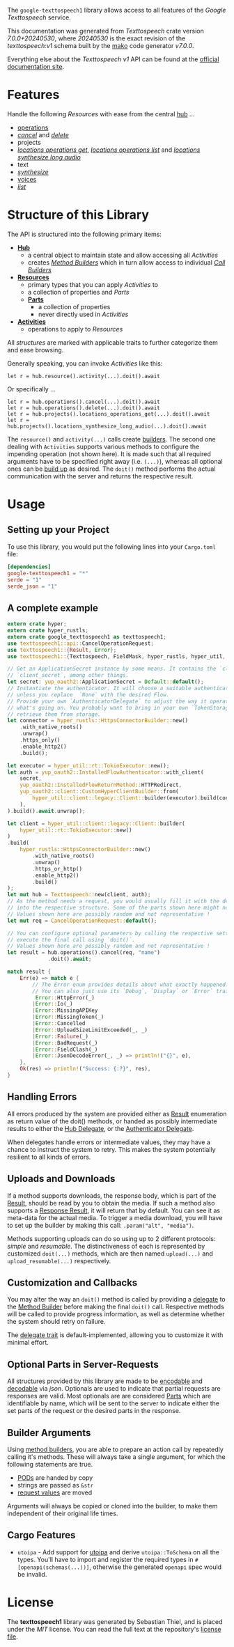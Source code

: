 <!---
DO NOT EDIT !
This file was generated automatically from 'src/generator/templates/api/README.md.mako'
DO NOT EDIT !
-->
The `google-texttospeech1` library allows access to all features of the *Google Texttospeech* service.

This documentation was generated from *Texttospeech* crate version *7.0.0+20240530*, where *20240530* is the exact revision of the *texttospeech:v1* schema built by the [mako](http://www.makotemplates.org/) code generator *v7.0.0*.

Everything else about the *Texttospeech* *v1* API can be found at the
[official documentation site](https://cloud.google.com/text-to-speech/).
# Features

Handle the following *Resources* with ease from the central [hub](https://docs.rs/google-texttospeech1/7.0.0+20240530/google_texttospeech1/Texttospeech) ...

* [operations](https://docs.rs/google-texttospeech1/7.0.0+20240530/google_texttospeech1/api::Operation)
 * [*cancel*](https://docs.rs/google-texttospeech1/7.0.0+20240530/google_texttospeech1/api::OperationCancelCall) and [*delete*](https://docs.rs/google-texttospeech1/7.0.0+20240530/google_texttospeech1/api::OperationDeleteCall)
* projects
 * [*locations operations get*](https://docs.rs/google-texttospeech1/7.0.0+20240530/google_texttospeech1/api::ProjectLocationOperationGetCall), [*locations operations list*](https://docs.rs/google-texttospeech1/7.0.0+20240530/google_texttospeech1/api::ProjectLocationOperationListCall) and [*locations synthesize long audio*](https://docs.rs/google-texttospeech1/7.0.0+20240530/google_texttospeech1/api::ProjectLocationSynthesizeLongAudioCall)
* text
 * [*synthesize*](https://docs.rs/google-texttospeech1/7.0.0+20240530/google_texttospeech1/api::TextSynthesizeCall)
* [voices](https://docs.rs/google-texttospeech1/7.0.0+20240530/google_texttospeech1/api::Voice)
 * [*list*](https://docs.rs/google-texttospeech1/7.0.0+20240530/google_texttospeech1/api::VoiceListCall)




# Structure of this Library

The API is structured into the following primary items:

* **[Hub](https://docs.rs/google-texttospeech1/7.0.0+20240530/google_texttospeech1/Texttospeech)**
    * a central object to maintain state and allow accessing all *Activities*
    * creates [*Method Builders*](https://docs.rs/google-texttospeech1/7.0.0+20240530/google_texttospeech1/common::MethodsBuilder) which in turn
      allow access to individual [*Call Builders*](https://docs.rs/google-texttospeech1/7.0.0+20240530/google_texttospeech1/common::CallBuilder)
* **[Resources](https://docs.rs/google-texttospeech1/7.0.0+20240530/google_texttospeech1/common::Resource)**
    * primary types that you can apply *Activities* to
    * a collection of properties and *Parts*
    * **[Parts](https://docs.rs/google-texttospeech1/7.0.0+20240530/google_texttospeech1/common::Part)**
        * a collection of properties
        * never directly used in *Activities*
* **[Activities](https://docs.rs/google-texttospeech1/7.0.0+20240530/google_texttospeech1/common::CallBuilder)**
    * operations to apply to *Resources*

All *structures* are marked with applicable traits to further categorize them and ease browsing.

Generally speaking, you can invoke *Activities* like this:

```Rust,ignore
let r = hub.resource().activity(...).doit().await
```

Or specifically ...

```ignore
let r = hub.operations().cancel(...).doit().await
let r = hub.operations().delete(...).doit().await
let r = hub.projects().locations_operations_get(...).doit().await
let r = hub.projects().locations_synthesize_long_audio(...).doit().await
```

The `resource()` and `activity(...)` calls create [builders][builder-pattern]. The second one dealing with `Activities`
supports various methods to configure the impending operation (not shown here). It is made such that all required arguments have to be
specified right away (i.e. `(...)`), whereas all optional ones can be [build up][builder-pattern] as desired.
The `doit()` method performs the actual communication with the server and returns the respective result.

# Usage

## Setting up your Project

To use this library, you would put the following lines into your `Cargo.toml` file:

```toml
[dependencies]
google-texttospeech1 = "*"
serde = "1"
serde_json = "1"
```

## A complete example

```Rust
extern crate hyper;
extern crate hyper_rustls;
extern crate google_texttospeech1 as texttospeech1;
use texttospeech1::api::CancelOperationRequest;
use texttospeech1::{Result, Error};
use texttospeech1::{Texttospeech, FieldMask, hyper_rustls, hyper_util, yup_oauth2};

// Get an ApplicationSecret instance by some means. It contains the `client_id` and
// `client_secret`, among other things.
let secret: yup_oauth2::ApplicationSecret = Default::default();
// Instantiate the authenticator. It will choose a suitable authentication flow for you,
// unless you replace  `None` with the desired Flow.
// Provide your own `AuthenticatorDelegate` to adjust the way it operates and get feedback about
// what's going on. You probably want to bring in your own `TokenStorage` to persist tokens and
// retrieve them from storage.
let connector = hyper_rustls::HttpsConnectorBuilder::new()
    .with_native_roots()
    .unwrap()
    .https_only()
    .enable_http2()
    .build();

let executor = hyper_util::rt::TokioExecutor::new();
let auth = yup_oauth2::InstalledFlowAuthenticator::with_client(
    secret,
    yup_oauth2::InstalledFlowReturnMethod::HTTPRedirect,
    yup_oauth2::client::CustomHyperClientBuilder::from(
        hyper_util::client::legacy::Client::builder(executor).build(connector),
    ),
).build().await.unwrap();

let client = hyper_util::client::legacy::Client::builder(
    hyper_util::rt::TokioExecutor::new()
)
.build(
    hyper_rustls::HttpsConnectorBuilder::new()
        .with_native_roots()
        .unwrap()
        .https_or_http()
        .enable_http2()
        .build()
);
let mut hub = Texttospeech::new(client, auth);
// As the method needs a request, you would usually fill it with the desired information
// into the respective structure. Some of the parts shown here might not be applicable !
// Values shown here are possibly random and not representative !
let mut req = CancelOperationRequest::default();

// You can configure optional parameters by calling the respective setters at will, and
// execute the final call using `doit()`.
// Values shown here are possibly random and not representative !
let result = hub.operations().cancel(req, "name")
             .doit().await;

match result {
    Err(e) => match e {
        // The Error enum provides details about what exactly happened.
        // You can also just use its `Debug`, `Display` or `Error` traits
         Error::HttpError(_)
        |Error::Io(_)
        |Error::MissingAPIKey
        |Error::MissingToken(_)
        |Error::Cancelled
        |Error::UploadSizeLimitExceeded(_, _)
        |Error::Failure(_)
        |Error::BadRequest(_)
        |Error::FieldClash(_)
        |Error::JsonDecodeError(_, _) => println!("{}", e),
    },
    Ok(res) => println!("Success: {:?}", res),
}

```
## Handling Errors

All errors produced by the system are provided either as [Result](https://docs.rs/google-texttospeech1/7.0.0+20240530/google_texttospeech1/common::Result) enumeration as return value of
the doit() methods, or handed as possibly intermediate results to either the
[Hub Delegate](https://docs.rs/google-texttospeech1/7.0.0+20240530/google_texttospeech1/common::Delegate), or the [Authenticator Delegate](https://docs.rs/yup-oauth2/*/yup_oauth2/trait.AuthenticatorDelegate.html).

When delegates handle errors or intermediate values, they may have a chance to instruct the system to retry. This
makes the system potentially resilient to all kinds of errors.

## Uploads and Downloads
If a method supports downloads, the response body, which is part of the [Result](https://docs.rs/google-texttospeech1/7.0.0+20240530/google_texttospeech1/common::Result), should be
read by you to obtain the media.
If such a method also supports a [Response Result](https://docs.rs/google-texttospeech1/7.0.0+20240530/google_texttospeech1/common::ResponseResult), it will return that by default.
You can see it as meta-data for the actual media. To trigger a media download, you will have to set up the builder by making
this call: `.param("alt", "media")`.

Methods supporting uploads can do so using up to 2 different protocols:
*simple* and *resumable*. The distinctiveness of each is represented by customized
`doit(...)` methods, which are then named `upload(...)` and `upload_resumable(...)` respectively.

## Customization and Callbacks

You may alter the way an `doit()` method is called by providing a [delegate](https://docs.rs/google-texttospeech1/7.0.0+20240530/google_texttospeech1/common::Delegate) to the
[Method Builder](https://docs.rs/google-texttospeech1/7.0.0+20240530/google_texttospeech1/common::CallBuilder) before making the final `doit()` call.
Respective methods will be called to provide progress information, as well as determine whether the system should
retry on failure.

The [delegate trait](https://docs.rs/google-texttospeech1/7.0.0+20240530/google_texttospeech1/common::Delegate) is default-implemented, allowing you to customize it with minimal effort.

## Optional Parts in Server-Requests

All structures provided by this library are made to be [encodable](https://docs.rs/google-texttospeech1/7.0.0+20240530/google_texttospeech1/common::RequestValue) and
[decodable](https://docs.rs/google-texttospeech1/7.0.0+20240530/google_texttospeech1/common::ResponseResult) via *json*. Optionals are used to indicate that partial requests are responses
are valid.
Most optionals are are considered [Parts](https://docs.rs/google-texttospeech1/7.0.0+20240530/google_texttospeech1/common::Part) which are identifiable by name, which will be sent to
the server to indicate either the set parts of the request or the desired parts in the response.

## Builder Arguments

Using [method builders](https://docs.rs/google-texttospeech1/7.0.0+20240530/google_texttospeech1/common::CallBuilder), you are able to prepare an action call by repeatedly calling it's methods.
These will always take a single argument, for which the following statements are true.

* [PODs][wiki-pod] are handed by copy
* strings are passed as `&str`
* [request values](https://docs.rs/google-texttospeech1/7.0.0+20240530/google_texttospeech1/common::RequestValue) are moved

Arguments will always be copied or cloned into the builder, to make them independent of their original life times.

[wiki-pod]: http://en.wikipedia.org/wiki/Plain_old_data_structure
[builder-pattern]: http://en.wikipedia.org/wiki/Builder_pattern
[google-go-api]: https://github.com/google/google-api-go-client

## Cargo Features

* `utoipa` - Add support for [utoipa](https://crates.io/crates/utoipa) and derive `utoipa::ToSchema` on all
the types. You'll have to import and register the required types in `#[openapi(schemas(...))]`, otherwise the
generated `openapi` spec would be invalid.


# License
The **texttospeech1** library was generated by Sebastian Thiel, and is placed
under the *MIT* license.
You can read the full text at the repository's [license file][repo-license].

[repo-license]: https://github.com/Byron/google-apis-rsblob/main/LICENSE.md

